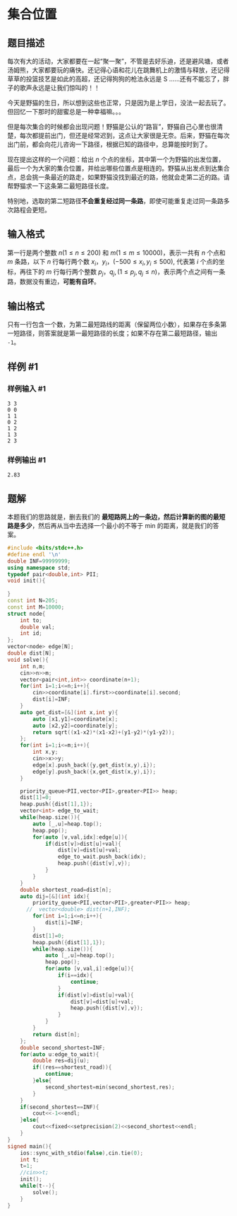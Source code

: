 # 集合位置

## 题目描述

每次有大的活动，大家都要在一起“聚一聚”，不管是去好乐迪，还是避风塘，或者汤姆熊，大家都要玩的痛快。还记得心语和花儿在跳舞机上的激情与释放，还记得草草的投篮技艺是如此的高超，还记得狗狗的枪法永远是 S ……还有不能忘了，胖子的歌声永远是让我们惊叫的！！

今天是野猫的生日，所以想到这些也正常，只是因为是上学日，没法一起去玩了。但回忆一下那时的甜蜜总是一种幸福嘛。。。

但是每次集合的时候都会出现问题！野猫是公认的“路盲”，野猫自己心里也很清楚，每次都提前出门，但还是经常迟到，这点让大家很是无奈。后来，野猫在每次出门前，都会向花儿咨询一下路径，根据已知的路径中，总算能按时到了。

现在提出这样的一个问题：给出 $n$ 个点的坐标，其中第一个为野猫的出发位置，最后一个为大家的集合位置，并给出哪些位置点是相连的。野猫从出发点到达集合点，总会挑一条最近的路走，如果野猫没找到最近的路，他就会走第二近的路。请帮野猫求一下这条第二最短路径长度。

特别地，选取的第二短路径**不会重复经过同一条路**，即使可能重复走过同一条路多次路程会更短。

## 输入格式

第一行是两个整数 $n(1 \le n \le 200)$ 和 $m(1 \le m\le 10000)$，表示一共有 $n$ 个点和 $m$ 条路，以下 $n$ 行每行两个数 $x_i$，$y_i$，$(-500 \le x_i,y_i \le 500),$ 代表第 $i$ 个点的坐标，再往下的 $m$ 行每行两个整数 $p_j$，$q_j,(1 \le p_j,q_j \le n)$，表示两个点之间有一条路，数据没有重边，**可能有自环**。

## 输出格式

只有一行包含一个数，为第二最短路线的距离（保留两位小数），如果存在多条第一短路径，则答案就是第一最短路径的长度；如果不存在第二最短路径，输出 `-1`。

## 样例 #1

### 样例输入 #1

```
3 3
0 0
1 1
0 2
1 2
1 3
2 3
```

### 样例输出 #1

```
2.83
```

## 题解
本题我们的思路就是，删去我们的 **最短路网上的一条边，然后计算新的图的最短路是多少**，然后再从当中去选择一个最小的不等于 min 的距离，就是我们的答案。
```cpp
#include <bits/stdc++.h>
#define endl '\n'
double INF=99999999;
using namespace std;
typedef pair<double,int> PII;
void init(){
    
}
const int N=205;
const int M=10000;
struct node{
    int to;
    double val;
    int id;
};
vector<node> edge[N];
double dist[N];
void solve(){
    int n,m;
    cin>>n>>m;
    vector<pair<int,int>> coordinate(n+1);
    for(int i=1;i<=n;i++){
        cin>>coordinate[i].first>>coordinate[i].second;
        dist[i]=INF;
    }
    auto get_dist=[&](int x,int y){
        auto [x1,y1]=coordinate[x];
        auto [x2,y2]=coordinate[y];
        return sqrt((x1-x2)*(x1-x2)+(y1-y2)*(y1-y2));
    };
    for(int i=1;i<=m;i++){
        int x,y;
        cin>>x>>y;
        edge[x].push_back({y,get_dist(x,y),i});
        edge[y].push_back({x,get_dist(x,y),i});
    }

    priority_queue<PII,vector<PII>,greater<PII>> heap;
    dist[1]=0;
    heap.push({dist[1],1});
    vector<int> edge_to_wait;
    while(heap.size()){
        auto [_,u]=heap.top();
        heap.pop();
        for(auto [v,val,idx]:edge[u]){
            if(dist[v]>dist[u]+val){
                dist[v]=dist[u]+val;
                edge_to_wait.push_back(idx);
                heap.push({dist[v],v});
            }
        }
    }
    double shortest_road=dist[n];
    auto dij=[&](int idx){
        priority_queue<PII,vector<PII>,greater<PII>> heap;
      //  vector<double> dist(n+1,INF);
        for(int i=1;i<=n;i++){
            dist[i]=INF;
        }
        dist[1]=0;
        heap.push({dist[1],1});
        while(heap.size()){
            auto [_,u]=heap.top();
            heap.pop();
            for(auto [v,val,i]:edge[u]){
                if(i==idx){
                    continue;
                }
                if(dist[v]>dist[u]+val){
                    dist[v]=dist[u]+val;
                    heap.push({dist[v],v});
                }
            }
        }
        return dist[n];
    };
    double second_shortest=INF;
    for(auto u:edge_to_wait){
        double res=dij(u);
        if((res==shortest_road)){
            continue;
        }else{
            second_shortest=min(second_shortest,res);
        }
    }
    if(second_shortest==INF){
        cout<<-1<<endl;
    }else{
        cout<<fixed<<setprecision(2)<<second_shortest<<endl;
    }
}
signed main(){
    ios::sync_with_stdio(false),cin.tie(0);
    int t;
    t=1;
    //cin>>t;
    init();
    while(t--){
        solve();
    }
}
```